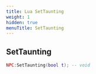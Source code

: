 ```yaml
---
title: Lua SetTaunting
weight: 1
hidden: true
menuTitle: SetTaunting
---
```

## SetTaunting
```lua
NPC:SetTaunting(bool t); -- void
```